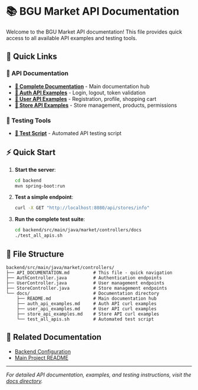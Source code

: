 # 📚 BGU Market API Documentation

Welcome to the BGU Market API documentation! This file provides quick access to all available API examples and testing tools.

## 🚀 Quick Links

### 📖 API Documentation
- **[📁 Complete Documentation](docs/README.md)** - Main documentation hub
- **[🔐 Auth API Examples](docs/auth_api_examples.md)** - Login, logout, token validation
- **[👤 User API Examples](docs/user_api_examples.md)** - Registration, profile, shopping cart
- **[🏪 Store API Examples](docs/store_api_examples.md)** - Store management, products, permissions

### 🧪 Testing Tools
- **[🔧 Test Script](docs/test_all_apis.sh)** - Automated API testing script

## ⚡ Quick Start

1. **Start the server**:
   ```bash
   cd backend
   mvn spring-boot:run
   ```

2. **Test a simple endpoint**:
   ```bash
   curl -X GET "http://localhost:8080/api/stores/info"
   ```

3. **Run the complete test suite**:
   ```bash
   cd backend/src/main/java/market/controllers/docs
   ./test_all_apis.sh
   ```

## 📁 File Structure

```
backend/src/main/java/market/controllers/
├── API_DOCUMENTATION.md         # This file - quick navigation
├── AuthController.java          # Authentication endpoints
├── UserController.java          # User management endpoints  
├── StoreController.java         # Store management endpoints
└── docs/                        # Documentation directory
    ├── README.md                # Main documentation hub
    ├── auth_api_examples.md     # Auth API curl examples
    ├── user_api_examples.md     # User API curl examples
    ├── store_api_examples.md    # Store API curl examples
    └── test_all_apis.sh         # Automated test script
```

## 🔗 Related Documentation

- [Backend Configuration](../../../../../../README_CONFIGURATION.md)
- [Main Project README](../../../../../../README.md)

---

*For detailed API documentation, examples, and testing instructions, visit the [docs directory](docs/README.md).* 